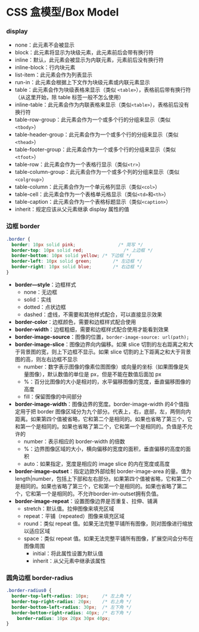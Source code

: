 # CSS 盒模型/Box Model

### display
+ none：此元素不会被显示
+ block：此元素将显示为块级元素，此元素前后会带有换行符
+ inline：默认，此元素会被显示为内联元素，元素前后没有换行符
+ inline-block：行内块元素
+ list-item：此元素会作为列表显示
+ run-in：此元素会根据上下文作为块级元素或内联元素显示
+ table：此元素会作为块级表格来显示（类似 ```<table>```），表格前后带有换行符（从这里开始，除 table 标签一般不怎么使用）
+ inline-table：此元素会作为内联表格来显示（类似```<table>```），表格前后没有换行符
+ table-row-group：此元素会作为一个或多个行的分组来显示（类似```<tbody>```）
+ table-header-group：此元素会作为一个或多个行的分组来显示（类似```<thead>```）
+ table-footer-group：此元素会作为一个或多个行的分组来显示（类似```<tfoot>```）
+ table-row：此元素会作为一个表格行显示（类似```<tr>```）
+ table-column-group：此元素会作为一个或多个列的分组来显示（类似```<colgroup>```）
+ table-column：此元素会作为一个单元格列显示（类似```<col>```）
+ table-cell：此元素会作为一个表格单元格显示（类似```<td>```和```<th>```）
+ table-caption：此元素会作为一个表格标题显示（类似```<caption>```）
+ inherit：规定应该从父元素继承 display 属性的值

### 边框 border
```css
.border {
  border: 10px solid pink;				  /* 简写 */
  border-top: 10px solid red;				/* 上边框 */
  border-bottom: 10px solid yellow;	/* 下边框 */
  border-left: 10px solid green;		/* 左边框 */
  border-right: 10px solid blue;		/* 右边框 */
}
```
+ **border—style**：边框样式  
	- none：无边框
	- solid：实线
	- dotted：点状边框
	- dashed：虚线，不需要和其他样式配合，可以直接显示效果
+ **border-color**：边框颜色，需要和边框样式配合使用
+ **border-width**：边框粗细，需要和边框样式配合使用才能看到效果
+ **border-image-source**：图像的位置，```border-image-source: url(path);```
+ **border-image-slice**：图像边界向内偏移。如果 slice 切割的左右距离之和大于背景图的宽，则上下边框不显示。如果 slice 切割的上下距离之和大于背景图的高，则左右边框不显示
	- number：数字表示图像的像素位图图像）或向量的坐标（如果图像是矢量图像），默认数值的单位是 px，但是不能在数值后面加 px
	- %：百分比图像的大小是相对的，水平偏移图像的宽度，垂直偏移图像的高度
	- fill：保留图像的中间部分
+ **border-image-width**：图像边界的宽度。border-image-width 的4个值指定用于把 border 图像区域分为九个部分。代表上，右，底部，左，两侧向内距离。如果第四个值被省略，它和第二个是相同的。如果也省略了第三个，它和第一个是相同的。如果也省略了第二个，它和第一个是相同的。负值是不允许的
	- number：表示相应的 border-width 的倍数
	- %：边界图像区域的大小，横向偏移的宽度的面积，垂直偏移的高度的面积
	- auto：如果指定，宽度是相应的 image slice 的内在宽度或高度
+ **border-image-outset**：指定边款外部绘制 border-image-area 的量。值为 length|number，包括上下部和左右部分。如果第四个值被省略，它和第二个是相同的。如果也省略了第三个，它和第一个是相同的。如果也省略了第二个，它和第一个是相同的。不允许border-im-outset拥有负值。
+ **border-image-repeat**：设置图像边界是否重复、拉伸、铺满
	- stretch：默认值。拉伸图像来填充区域
	- repeat：平铺（repeated）图像来填充区域
	- round：类似 repeat 值。如果无法完整平铺所有图像，则对图像进行缩放以适应区域
  - space：类似 repeat 值。如果无法完整平铺所有图像，扩展空间会分布在图像周围
	- initial：将此属性设置为默认值
	- inherit：从父元素中继承该属性

### 圆角边框 border-radius
```css
.border-radius0 {
  border-top-left-radius: 10px;     /* 左上角 */
  border-top-right-radius: 20px;    /* 右上角 */
  border-bottom-left-radius: 30px;  /* 左下角 */
  border-bottom-right-radius: 40px; /* 右下角 */
	border-radius: 10px 20px 30px 40px;
}
```